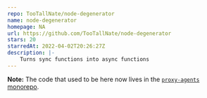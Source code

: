 ```yaml
---
repo: TooTallNate/node-degenerator
name: node-degenerator
homepage: NA
url: https://github.com/TooTallNate/node-degenerator
stars: 20
starredAt: 2022-04-02T20:26:27Z
description: |-
    Turns sync functions into async functions
---
```


**Note:** The code that used to be here now lives in the [`proxy-agents` monorepo](https://github.com/TooTallNate/proxy-agents/tree/main/packages/degenerator).


